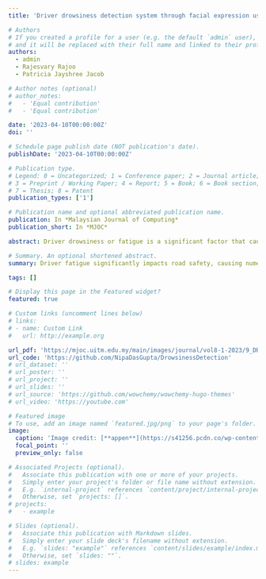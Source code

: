 ```yaml
---
title: 'Driver drowsiness detection system through facial expression using Convolutional Neural Networks (CNN)'

# Authors
# If you created a profile for a user (e.g. the default `admin` user), write the username (folder name) here
# and it will be replaced with their full name and linked to their profile.
authors:
  - admin
  - Rajesvary Rajoo
  - Patricia Jayshree Jacob

# Author notes (optional)
# author_notes:
#   - 'Equal contribution'
#   - 'Equal contribution'

date: '2023-04-10T00:00:00Z'
doi: ''

# Schedule page publish date (NOT publication's date).
publishDate: '2023-04-10T00:00:00Z'

# Publication type.
# Legend: 0 = Uncategorized; 1 = Conference paper; 2 = Journal article;
# 3 = Preprint / Working Paper; 4 = Report; 5 = Book; 6 = Book section;
# 7 = Thesis; 8 = Patent
publication_types: ['1']

# Publication name and optional abbreviated publication name.
publication: In *Malaysian Journal of Computing*
publication_short: In *MJOC*

abstract: Driver drowsiness or fatigue is a significant factor that causes road accidents each year and considerably affects road safety. According to the World Health Organization (WHO), drowsy driving may contribute to approximately 6% of fatal and severe road accidents. To overcome this problem, we present a state-of-the-art, real-time drowsiness detection system, which exploits innovative deep-learning techniques to evaluate facial expressions. Our system analyzes not just the driver's eyes, mouth, and head rotation pose with front angles but also left and right yaw angles up to 90° to ensure the driver's safety. We gathered a dataset from public stock image websites, and manual image captures to develop the system. After processing the dataset, we extracted a wide range of features, which we fed into a deep convolutional neural network (CNN) algorithm. Specifically, we employed three different CNN algorithms which are EfficientDet D0, SSD MobileNet V2, and SSD ResNet50 V1, to classify the driver's drowsiness status using the facial key attributes in real time. Our results show that the SSD ResNet50 V1 model exhibited the highest accuracy and consistency in detecting driver drowsiness, underscoring the potential of our innovative system in promoting road safety. Our future work will focus on fine-tuning the approach to enhance its accuracy and performance.

# Summary. An optional shortened abstract.
summary: Driver fatigue significantly impacts road safety, causing numerous accidents. We developed a real-time detection system using deep learning to analyze facial cues and ensure safety, with promising results from CNN algorithms, particularly SSD ResNet50 V1.

tags: []

# Display this page in the Featured widget?
featured: true

# Custom links (uncomment lines below)
# links:
# - name: Custom Link
#   url: http://example.org

url_pdf: 'https://mjoc.uitm.edu.my/main/images/journal/vol8-1-2023/9_DRIVER_DROWSINESS_DETECTION_SYSTEM_THROUGH_FACIAL_EXPRESSION_USING_CONVOLUTIONAL_NEURAL_NETWORKS_CNN.pdf'
url_code: 'https://github.com/NipaDasGupta/DrowsinessDetection'
# url_dataset: ''
# url_poster: ''
# url_project: ''
# url_slides: ''
# url_source: 'https://github.com/wowchemy/wowchemy-hugo-themes'
# url_video: 'https://youtube.com'

# Featured image
# To use, add an image named `featured.jpg/png` to your page's folder.
image:
  caption: 'Image credit: [**appen**](https://s41256.pcdn.co/wp-content/uploads/2022/10/221019_DriverAwareness_2_Blog.jpg.webp)'
  focal_point: ''
  preview_only: false

# Associated Projects (optional).
#   Associate this publication with one or more of your projects.
#   Simply enter your project's folder or file name without extension.
#   E.g. `internal-project` references `content/project/internal-project/index.md`.
#   Otherwise, set `projects: []`.
# projects:
#   - example

# Slides (optional).
#   Associate this publication with Markdown slides.
#   Simply enter your slide deck's filename without extension.
#   E.g. `slides: "example"` references `content/slides/example/index.md`.
#   Otherwise, set `slides: ""`.
# slides: example
---
```

